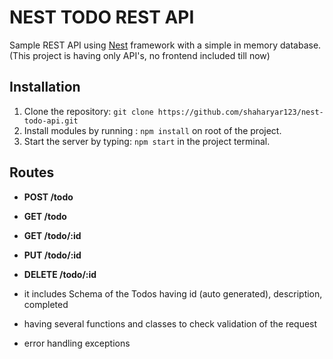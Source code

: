 # NEST TODO REST API

Sample REST API using [Nest](https://github.com/kamilmysliwiec/nest) framework
with a simple in memory database. (This project is having only API's, no frontend included till now)

## Installation

1. Clone the repository: `git clone https://github.com/shaharyar123/nest-todo-api.git`
2. Install modules by running : `npm install` on root of the project.
3. Start the server by typing: `npm start` in the project terminal.

## Routes

- **POST /todo**
- **GET /todo**
- **GET /todo/:id**
- **PUT /todo/:id**
- **DELETE /todo/:id**

- it includes Schema of the Todos having id (auto generated), description, completed
- having several functions and classes to check validation of the request
- error handling exceptions